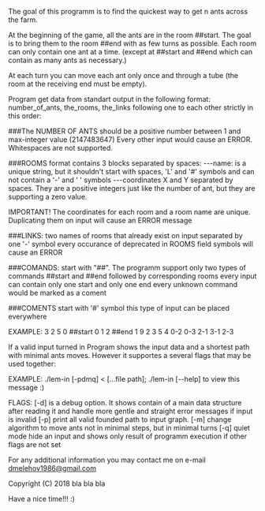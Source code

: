 The goal of this programm is to find the quickest way to get n ants across the farm.

At the beginning of the game, all the ants are in the room ##start.
The goal is to bring them to the room ##end with as few turns as possible.
Each room can only contain one ant at a time.
(except at ##start and ##end which can contain as many ants as necessary.)

At each turn you can move each ant only once and through a tube (the room at the receiving end must be empty).

Program get data from standart output in the following format: number_of_ants, the_rooms, the_links
following one to each other strictly in this order:

###The NUMBER OF ANTS should be a positive number
	between 1 and max-integer value (2147483647) Every other input would cause an ERROR.
	Whitespaces are not supported.

###ROOMS format contains 3 blocks separated by spaces:
---name:
	is a unique string, but it shouldn't start with spaces,
	'L' and '#' symbols and can not contain a '-' and ' ' symbols
---coordinates X and Y separated by spaces.
	They are a positive integers just like the number of ant, but they are supporting a zero value.

IMPORTANT!
	The coordinates for each room and a room name are unique.
	Duplicating them on input will cause an ERROR message

###LINKS:
	two names of rooms that already exist on input separated by one '-' symbol
	every occurance of deprecated in ROOMS field symbols will cause an ERROR

###COMANDS:
	start with "##". The programm support only two types of commands
	##start and ##end followed by corresponding rooms
	every input can contain only one start and only one end
	every unknown command would be marked as a coment

###COMENTS
	start with '#' symbol
	this type of input can be placed everywhere

EXAMPLE:
3
2 5 0
##start
0 1 2
##end
1 9 2
3 5 4
0-2
0-3
2-1
3-1
2-3

If a valid input turned in 
Program shows the input data and a shortest path with minimal ants moves.
However it supportes a several flags that may be used together:

EXAMPLE:
	./lem-in [-pdmq] < [...file path];
	./lem-in [--help] to view this message :)

FLAGS:
	[-d] is a debug option. It shows contain of a main data structure
			after reading it and handle more gentle
			and straight error messages if input is invalid
	[-p] print all valid founded path to input graph.
	[-m] change algorithm to move ants not in minimal steps, but in minimal turns
	[-q] quiet mode hide an input and shows only result of
			programm execution if other flags are not set

For any additional information you may contact me on e-mail
dmelehov1986@gmail.com

Copyright (C) 2018 bla bla bla

Have a nice time!!!
:)
